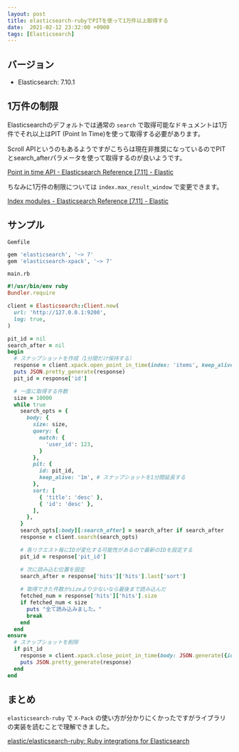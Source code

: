 ```yaml
---
layout: post
title: elasticsearch-rubyでPITを使って1万件以上取得する 
date:  2021-02-12 23:32:00 +0900
tags: [Elasticsearch]
---
```


## バージョン

- Elasticsearch: 7.10.1

## 1万件の制限

Elasticsearchのデフォルトでは通常の `search` で取得可能なドキュメントは1万件でそれ以上はPIT (Point In Time)を使って取得する必要があります。

Scroll APIというのもあるようですがこちらは現在非推奨になっているのでPITとsearch_afterパラメータを使って取得するのが良いようです。

[Point in time API - Elasticsearch Reference [7.11] - Elastic](https://www.elastic.co/guide/en/elasticsearch/reference/current/point-in-time-api.html)

ちなみに1万件の制限については `index.max_result_window` で変更できます。

[Index modules - Elasticsearch Reference [7.11] - Elastic](https://www.elastic.co/guide/en/elasticsearch/reference/current/index-modules.html)

## サンプル

`Gemfile`
```ruby
gem 'elasticsearch', '~> 7'
gem 'elasticsearch-xpack', '~> 7'
```

`main.rb`
```ruby
#!/usr/bin/env ruby
Bundler.require

client = Elasticsearch::Client.new(
  url: 'http://127.0.0.1:9200',
  log: true,
)

pit_id = nil
search_after = nil
begin
  # スナップショットを作成（1分間だけ保持する）
  response = client.xpack.open_point_in_time(index: 'items', keep_alive: '1m')
  puts JSON.pretty_generate(response)
  pit_id = response['id']

  # 一度に取得する件数
  size = 10000
  while true
    search_opts = {
      body: {
        size: size,
        query: {
          match: {
            'user_id': 123,
          }
        },
        pit: {
          id: pit_id,
          keep_alive: '1m', # スナップショットを1分間延長する
        },
        sort: [
          { 'title': 'desc' },
          { 'id': 'desc' },
        ],
      },
    }
    search_opts[:body][:search_after] = search_after if search_after
    response = client.search(search_opts)

    # 各リクエスト毎にIDが変化する可能性があるので最新のIDを設定する
    pit_id = response['pit_id']

    # 次に読み込む位置を設定
    search_after = response['hits']['hits'].last['sort']
   
    # 取得できた件数がsizeより少ないなら最後まで読み込んだ
    fetched_num = response['hits']['hits'].size
    if fetched_num < size
      puts "全て読み込みました。"
      break
    end
  end
ensure
  # スナップショットを削除
  if pit_id
    response = client.xpack.close_point_in_time(body: JSON.generate({id: pit_id}))
    puts JSON.pretty_generate(response)
  end
end
```

## まとめ

`elasticsearch-ruby` で `X-Pack` の使い方が分かりにくかったですがライブラリの実装を読むことで理解できました。

[elastic/elasticsearch-ruby: Ruby integrations for Elasticsearch](https://github.com/elastic/elasticsearch-ruby)